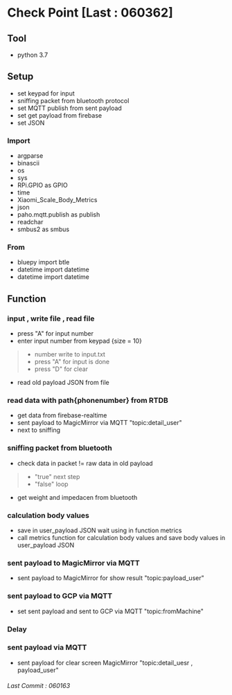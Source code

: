 # **Check Point [Last : 060362]**
## Tool <br>
- python 3.7 
## Setup <br>
- set keypad for input <br>
- sniffing packet from bluetooth protocol<br>
- set MQTT publish from sent payload<br>
- set get payload from firebase <br>
- set JSON <br>
### Import
- argparse
- binascii
- os
- sys
- RPi.GPIO as GPIO
- time
- Xiaomi_Scale_Body_Metrics
- json 
- paho.mqtt.publish as publish
- readchar
- smbus2 as smbus
### From
- bluepy import btle
- datetime import datetime
- datetime import datetime

## Function <br>
### input , write file , read file
- press "A" for input number
- enter input number from keypad {size = 10}
>- number write to input.txt
>- press "A" for input is done 
>- press "D" for clear
- read old payload JSON from file
### read data with path{phonenumber} from RTDB
- get data from firebase-realtime
- sent payload to MagicMirror via MQTT "topic:detail_user"
- next to sniffing
### sniffing packet from bluetooth 
- check data in packet != raw data in old payload<br>
>- "true" next step 
>- "false" loop 
- get weight and impedacen from bluetooth 
### calculation body values
- save in user_payload JSON wait using in function metrics
- call metrics function for calculation body values and save body values in user_payload JSON
### sent payload to MagicMirror via MQTT
- sent payload to MagicMirror for show result  "topic:payload_user"
### sent payload to GCP via MQTT
- set sent payload and sent to GCP via MQTT "topic:fromMachine"
### Delay 
### sent payload via MQTT
- sent payload for clear screen MagicMirror  "topic:detail_uesr , payload_user"

###### Last Commit : 060163

